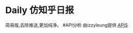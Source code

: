 # Daily  仿知乎日报
简易版,去除推送,更加纯净。
#API分析
由izzyleung提供
[APIS](https://github.com/izzyleung/ZhihuDailyPurify/wiki/%E7%9F%A5%E4%B9%8E%E6%97%A5%E6%8A%A5-API-%E5%88%86%E6%9E%90)

